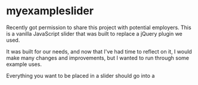 # myexampleslider
Recently got permission to share this project with potential employers. This is a vanilla JavaScript slider that was built to replace a jQuery plugin we used. 

It was built for our needs, and now that I've had time to reflect on it, I would make many changes and improvements, but I wanted to run through some example uses. 

Everything you want to be placed in a slider should go into a <template> tag. Each template tag with the class 'tnt-slider-template' is then constructed into a working slider. 
  
template class="tnt-slider-template"
...anything you wanted in the slider!...
/template
  
As I developed this slider, I used data attributes to control what it did. 

Examples: 
data-arrows: true | false
This could have been handled without the attribute honestly, just based on the count of the items in the slider. Some instances where it was useful was when we wanted autoplay options (ew) and no control. 

data-columns: integer
I used this to change it from a slider that only contained one item, to multiple items on screen. 

This slider was a constantly changing project. Now that I've had time away from it, I would welcome you to contact me so I can explain just what I would love to do with it. In the mean time, I'm developing a new one from scratch based off my first vanilla JavaScript slider!
